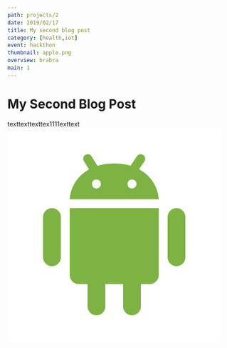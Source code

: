 ```yaml
---
path: projects/2
date: 2019/02/17
title: My second blog post
category: [health,iot]
event: hackthon
thumbnail: apple.png
overview: brabra
main: 1
---
```


# My Second Blog Post
texttexttexttex1111exttext
![画像の説明](../../images/android.png)
